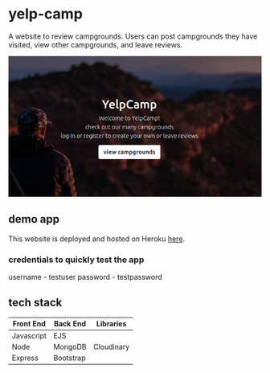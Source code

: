 # yelp-camp

A website to review campgrounds. Users can post campgrounds they have visited, view other campgrounds, and leave reviews.

<img src="public/screenshot.png" width="800" >

## demo app

This website is deployed and hosted on Heroku <a href="https://yelp-camp-portfolio.herokuapp.com">here</a>.

### credentials to quickly test the app

username - testuser
password - testpassword

## tech stack

<table>
  <thead>
    <tr>
      <th>Front End</th>
      <th>Back End</th>
      <th>Libraries</th>
    </tr>
  </thead>
  <tbody>
    <tr>
      <td>Javascript</td>
      <td>EJS</td>
    </tr>
    <tr>
      <td>Node</td>
      <td>MongoDB</td>
      <td>Cloudinary</td>
    </tr>
    <tr>
      <td>Express</td>
      <td>Bootstrap</td>
    </tr>
  </tbody>
</table>